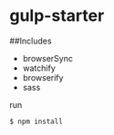 # gulp-starter

##Includes

  * browserSync
  * watchify
  * browserify
  * sass

run
```
$ npm install
```
